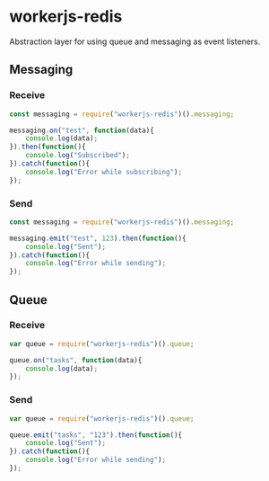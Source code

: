# workerjs-redis

Abstraction layer for using queue and messaging as event listeners. 

## Messaging

### Receive

``` javascript
const messaging = require("workerjs-redis")().messaging;

messaging.on("test", function(data){
	console.log(data);
}).then(function(){
	console.log("Subscribed");
}).catch(function(){
	console.log("Error while subscribing");
});

```

### Send

``` javascript
const messaging = require("workerjs-redis")().messaging;

messaging.emit("test", 123).then(function(){
	console.log("Sent");
}).catch(function(){
	console.log("Error while sending");
});

```

## Queue

### Receive

``` javascript
var queue = require("workerjs-redis")().queue;

queue.on("tasks", function(data){
	console.log(data);
});
```

### Send

``` javascript
var queue = require("workerjs-redis")().queue;

queue.emit("tasks", "123").then(function(){
	console.log("Sent");
}).catch(function(){
	console.log("Error while sending");
});
```


